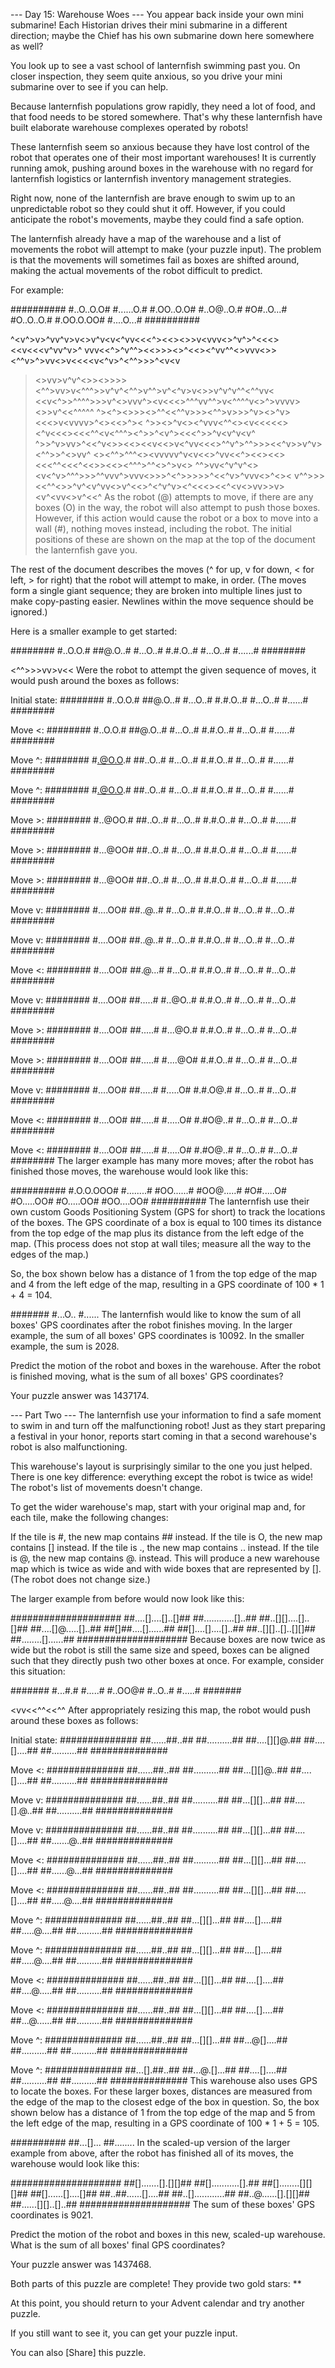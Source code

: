 --- Day 15: Warehouse Woes ---
You appear back inside your own mini submarine! Each Historian drives their mini submarine in a different direction; maybe the Chief has his own submarine down here somewhere as well?

You look up to see a vast school of lanternfish swimming past you. On closer inspection, they seem quite anxious, so you drive your mini submarine over to see if you can help.

Because lanternfish populations grow rapidly, they need a lot of food, and that food needs to be stored somewhere. That's why these lanternfish have built elaborate warehouse complexes operated by robots!

These lanternfish seem so anxious because they have lost control of the robot that operates one of their most important warehouses! It is currently running amok, pushing around boxes in the warehouse with no regard for lanternfish logistics or lanternfish inventory management strategies.

Right now, none of the lanternfish are brave enough to swim up to an unpredictable robot so they could shut it off. However, if you could anticipate the robot's movements, maybe they could find a safe option.

The lanternfish already have a map of the warehouse and a list of movements the robot will attempt to make (your puzzle input). The problem is that the movements will sometimes fail as boxes are shifted around, making the actual movements of the robot difficult to predict.

For example:

##########
#..O..O.O#
#......O.#
#.OO..O.O# #..O@..O.#
#O#..O...#
#O..O..O.#
#.OO.O.OO#
#....O...#
##########

<vv>^<v^>v>^vv^v>v<>v^v<v<^vv<<<^><<><>>v<vvv<>^v^>^<<<><<v<<<v^vv^v>^
vvv<<^>^v^^><<>>><>^<<><^vv^^<>vvv<>><^^v>^>vv<>v<<<<v<^v>^<^^>>>^<v<v

> <>vv>v^v^<>><>>>><^^>vv>v<^^^>>v^v^<^^>v^^>v^<^v>v<>>v^v^<v>v^^<^^vv<
> <<v<^>>^^^^>>>v^<>vvv^><v<<<>^^^vv^<vvv>^>v<^^^^v<>^>vvvv><>>v^<<^^^^^
> ^><^><>>><>^^<<^^v>>><^<v>^<vv>>v>>>^v><>^v><<<<v>>v<v<v>vvv>^<><<>^><
> ^>><>^v<><^vvv<^^<><v<<<<<><^v<<<><<<^^<v<^^^><^>>^<v^><<<^>>^v<v^v<v^
> ^>>^v>vv>^<<^v<>><<><<v<<v><>v<^vv<<<>^^v^>^^>>><<^v>>v^v><^^>>^<>vv^
> <><^^>^^^<><vvvvv^v<v<<>^v<v>v<<^><<><<><<<^^<<<^<<>><<><^^^>^^<>^>v<>
> ^^>vv<^v^v<vv>^<><v<^v>^^^>>>^^vvv^>vvv<>>>^<^>>>>>^<<^v>^vvv<>^<><<v>
> v^^>>><<^^<>>^v^<v^vv<>v^<<>^<^v^v><^<<<><<^<v><v<>vv>>v><v^<vv<>v^<<^
> As the robot (@) attempts to move, if there are any boxes (O) in the way, the robot will also attempt to push those boxes. However, if this action would cause the robot or a box to move into a wall (#), nothing moves instead, including the robot. The initial positions of these are shown on the map at the top of the document the lanternfish gave you.

The rest of the document describes the moves (^ for up, v for down, < for left, > for right) that the robot will attempt to make, in order. (The moves form a single giant sequence; they are broken into multiple lines just to make copy-pasting easier. Newlines within the move sequence should be ignored.)

Here is a smaller example to get started:

########
#..O.O.#
##@.O..#
#...O..#
#.#.O..#
#...O..#
#......#
########

<^^>>>vv<v>>v<<
Were the robot to attempt the given sequence of moves, it would push around the boxes as follows:

Initial state:
########
#..O.O.#
##@.O..#
#...O..#
#.#.O..#
#...O..#
#......#
########

Move <:
########
#..O.O.#
##@.O..#
#...O..#
#.#.O..#
#...O..#
#......#
########

Move ^:
######## #.@O.O.#
##..O..#
#...O..#
#.#.O..#
#...O..#
#......#
########

Move ^:
######## #.@O.O.#
##..O..#
#...O..#
#.#.O..#
#...O..#
#......#
########

Move >:
########
#..@OO.#
##..O..#
#...O..#
#.#.O..#
#...O..#
#......#
########

Move >:
########
#...@OO#
##..O..#
#...O..#
#.#.O..#
#...O..#
#......#
########

Move >:
########
#...@OO#
##..O..#
#...O..#
#.#.O..#
#...O..#
#......#
########

Move v:
########
#....OO# ##..@..#
#...O..#
#.#.O..#
#...O..#
#...O..#
########

Move v:
########
#....OO# ##..@..#
#...O..#
#.#.O..#
#...O..#
#...O..#
########

Move <:
########
#....OO# ##.@...#
#...O..#
#.#.O..#
#...O..#
#...O..#
########

Move v:
########
#....OO#
##.....# #..@O..#
#.#.O..#
#...O..#
#...O..#
########

Move >:
########
#....OO#
##.....#
#...@O.#
#.#.O..#
#...O..#
#...O..#
########

Move >:
########
#....OO#
##.....#
#....@O#
#.#.O..#
#...O..#
#...O..#
########

Move v:
########
#....OO#
##.....#
#.....O#
#.#.O@.#
#...O..#
#...O..#
########

Move <:
########
#....OO#
##.....#
#.....O#
#.#O@..#
#...O..#
#...O..#
########

Move <:
########
#....OO#
##.....#
#.....O#
#.#O@..#
#...O..#
#...O..#
########
The larger example has many more moves; after the robot has finished those moves, the warehouse would look like this:

##########
#.O.O.OOO#
#........#
#OO......# #OO@.....#
#O#.....O#
#O.....OO#
#O.....OO#
#OO....OO#
##########
The lanternfish use their own custom Goods Positioning System (GPS for short) to track the locations of the boxes. The GPS coordinate of a box is equal to 100 times its distance from the top edge of the map plus its distance from the left edge of the map. (This process does not stop at wall tiles; measure all the way to the edges of the map.)

So, the box shown below has a distance of 1 from the top edge of the map and 4 from the left edge of the map, resulting in a GPS coordinate of 100 \* 1 + 4 = 104.

#######
#...O..
#......
The lanternfish would like to know the sum of all boxes' GPS coordinates after the robot finishes moving. In the larger example, the sum of all boxes' GPS coordinates is 10092. In the smaller example, the sum is 2028.

Predict the motion of the robot and boxes in the warehouse. After the robot is finished moving, what is the sum of all boxes' GPS coordinates?

Your puzzle answer was 1437174.

--- Part Two ---
The lanternfish use your information to find a safe moment to swim in and turn off the malfunctioning robot! Just as they start preparing a festival in your honor, reports start coming in that a second warehouse's robot is also malfunctioning.

This warehouse's layout is surprisingly similar to the one you just helped. There is one key difference: everything except the robot is twice as wide! The robot's list of movements doesn't change.

To get the wider warehouse's map, start with your original map and, for each tile, make the following changes:

If the tile is #, the new map contains ## instead.
If the tile is O, the new map contains [] instead.
If the tile is ., the new map contains .. instead.
If the tile is @, the new map contains @. instead.
This will produce a new warehouse map which is twice as wide and with wide boxes that are represented by []. (The robot does not change size.)

The larger example from before would now look like this:

####################
##....[]....[]..[]##
##............[]..##
##..[][]....[]..[]##
##....[]@.....[]..##
##[]##....[]......##
##[]....[]....[]..##
##..[][]..[]..[][]##
##........[]......##
####################
Because boxes are now twice as wide but the robot is still the same size and speed, boxes can be aligned such that they directly push two other boxes at once. For example, consider this situation:

#######
#...#.#
#.....#
#..OO@#
#..O..#
#.....#
#######

<vv<<^^<<^^
After appropriately resizing this map, the robot would push around these boxes as follows:

Initial state:
##############
##......##..##
##..........##
##....[][]@.##
##....[]....##
##..........##
##############

Move <:
##############
##......##..##
##..........##
##...[][]@..##
##....[]....##
##..........##
##############

Move v:
##############
##......##..##
##..........##
##...[][]...##
##....[].@..##
##..........##
##############

Move v:
##############
##......##..##
##..........##
##...[][]...##
##....[]....## ##.......@..##
##############

Move <:
##############
##......##..##
##..........##
##...[][]...##
##....[]....## ##......@...##
##############

Move <:
##############
##......##..##
##..........##
##...[][]...##
##....[]....## ##.....@....##
##############

Move ^:
##############
##......##..##
##...[][]...##
##....[]....## ##.....@....##
##..........##
##############

Move ^:
##############
##......##..##
##...[][]...##
##....[]....## ##.....@....##
##..........##
##############

Move <:
##############
##......##..##
##...[][]...##
##....[]....## ##....@.....##
##..........##
##############

Move <:
##############
##......##..##
##...[][]...##
##....[]....## ##...@......##
##..........##
##############

Move ^:
##############
##......##..##
##...[][]...##
##...@[]....##
##..........##
##..........##
##############

Move ^:
##############
##...[].##..##
##...@.[]...##
##....[]....##
##..........##
##..........##
##############
This warehouse also uses GPS to locate the boxes. For these larger boxes, distances are measured from the edge of the map to the closest edge of the box in question. So, the box shown below has a distance of 1 from the top edge of the map and 5 from the left edge of the map, resulting in a GPS coordinate of 100 \* 1 + 5 = 105.

##########
##...[]...
##........
In the scaled-up version of the larger example from above, after the robot has finished all of its moves, the warehouse would look like this:

####################
##[].......[].[][]##
##[]...........[].##
##[]........[][][]##
##[]......[]....[]##
##..##......[]....##
##..[]............## ##..@......[].[][]##
##......[][]..[]..##
####################
The sum of these boxes' GPS coordinates is 9021.

Predict the motion of the robot and boxes in this new, scaled-up warehouse. What is the sum of all boxes' final GPS coordinates?

Your puzzle answer was 1437468.

Both parts of this puzzle are complete! They provide two gold stars: \*\*

At this point, you should return to your Advent calendar and try another puzzle.

If you still want to see it, you can get your puzzle input.

You can also [Share] this puzzle.
